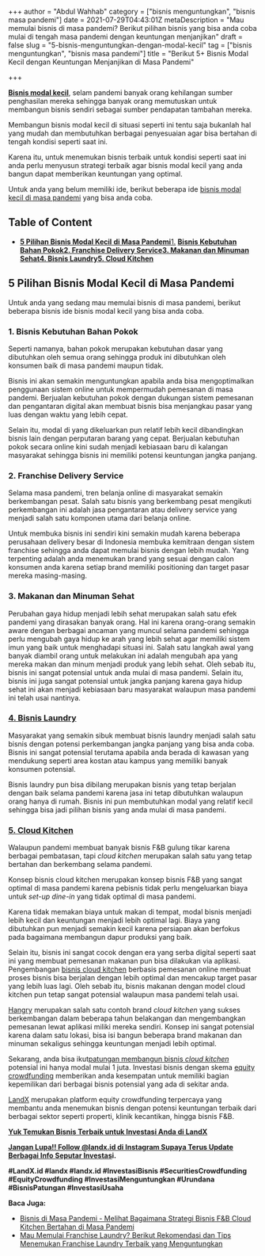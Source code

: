 +++
author = "Abdul Wahhab"
category = ["bisnis menguntungkan", "bisnis masa pandemi"]
date = 2021-07-29T04:43:01Z
metaDescription = "Mau memulai bisnis di masa pandemi? Berikut pilihan bisnis yang bisa anda coba mulai di tengah masa pandemi dengan keuntungan menjanjikan"
draft = false
slug = "5-bisnis-menguntungkan-dengan-modal-kecil"
tag = ["bisnis menguntungkan", "bisnis masa pandemi"]
title = "Berikut 5+ Bisnis Modal Kecil dengan Keuntungan Menjanjikan di Masa Pandemi"

+++


**[Bisnis modal kecil](https://landx.id/project/index.html)**, selam pandemi banyak orang kehilangan sumber penghasilan mereka sehingga banyak orang memutuskan untuk membangun bisnis sendiri sebagai sumber pendapatan tambahan mereka.

Membangun bisnis modal kecil di situasi seperti ini tentu saja bukanlah hal yang mudah dan membutuhkan berbagai penyesuaian agar bisa bertahan di tengah kondisi seperti saat ini.

Karena itu, untuk menemukan bisnis terbaik untuk kondisi seperti saat ini anda perlu menyusun strategi terbaik agar bisnis modal kecil yang anda bangun dapat memberikan keuntungan yang optimal.

Untuk anda yang belum memiliki ide, berikut beberapa ide [bisnis modal kecil di masa pandemi](https://landx.id/project/index.html) yang bisa anda coba.

## Table of Content

* [**5 Pilihan Bisnis Modal Kecil**  **di Masa Pandemi**](#5-pilihan-bisnis-modal-kecil-di-masa-pandemi)[1.](#1-bisnis-kebutuhan-bahan-pokok) **[Bisnis Kebutuhan Bahan Pokok](#1-bisnis-kebutuhan-bahan-pokok)****[2. Franchise Delivery Service](#2-franchise-delivery-service)****[3. Makanan dan Minuman Sehat](#3-makanan-dan-minuman)****[4. Bisnis Laundry](#4-bisnis-laundry)****[5. Cloud Kitchen](#5-cloud-kitchen)**

## 5 Pilihan Bisnis Modal Kecil di Masa Pandemi

Untuk anda yang sedang mau memulai bisnis di masa pandemi, berikut beberapa bisnis ide bisnis modal kecil yang bisa anda coba.

### 1. Bisnis Kebutuhan Bahan Pokok

Seperti namanya, bahan pokok merupakan kebutuhan dasar yang dibutuhkan oleh semua orang sehingga produk ini dibutuhkan oleh konsumen baik di masa pandemi maupun tidak.

Bisnis ini akan semakin menguntungkan apabila anda bisa mengoptimalkan penggunaan sistem online untuk mempermudah pemesanan di masa pandemi. Berjualan kebutuhan pokok dengan dukungan sistem pemesanan dan pengantaran digital akan membuat bisnis bisa menjangkau pasar yang luas dengan waktu yang lebih cepat.

Selain itu, modal di yang dikeluarkan pun relatif lebih kecil dibandingkan bisnis lain dengan perputaran barang yang cepat. Berjualan kebutuhan pokok secara online kini sudah menjadi kebiasaan baru di kalangan masyarakat sehingga bisnis ini memiliki potensi keuntungan jangka panjang.

### 2. Franchise Delivery Service

Selama masa pandemi, tren belanja online di masyarakat semakin berkembangan pesat. Salah satu bisnis yang berkembang pesat mengikuti perkembangan ini adalah jasa pengantaran atau delivery service yang menjadi salah satu komponen utama dari belanja online.

Untuk membuka bisnis ini sendiri kini semakin mudah karena beberapa perusahaan delivery besar di Indonesia membuka kemitraan dengan sistem franchise sehingga anda dapat memulai bisnis dengan lebih mudah. Yang terpenting adalah anda menemukan brand yang sesuai dengan calon konsumen anda karena setiap brand memiliki positioning dan target pasar mereka masing-masing.

### 3. Makanan dan Minuman Sehat

Perubahan gaya hidup menjadi lebih sehat merupakan salah satu efek pandemi yang dirasakan banyak orang.  Hal ini karena orang-orang semakin aware dengan berbagai ancaman yang muncul selama pandemi sehingga perlu mengubah gaya hidup ke arah yang lebih sehat agar memiliki sistem imun yang baik untuk menghadapi situasi ini. Salah satu langkah awal yang banyak diambil orang untuk melakukan ini adalah mengubah apa yang mereka makan dan minum menjadi produk yang lebih sehat. Oleh sebab itu, bisnis ini sangat potensial untuk anda mulai di masa pandemi. Selain itu, bisnis ini juga sangat potensial untuk jangka panjang karena gaya hidup sehat ini akan menjadi kebiasaan baru masyarakat walaupun masa pandemi ini telah usai nantinya.

### [4. Bisnis Laundry](https://landx.id/project/index.html) 

Masyarakat yang semakin sibuk membuat bisnis laundry menjadi salah satu bisnis dengan potensi perkembangan jangka panjang yang bisa anda coba. Bisnis ini sangat potensial terutama apabila anda berada di kawasan yang mendukung seperti area kostan atau kampus yang memiliki banyak konsumen potensial.

Bisnis laundry pun bisa dibilang merupakan bisnis yang tetap berjalan dengan baik selama pandemi karena jasa ini tetap dibutuhkan walaupun orang hanya di rumah. Bisnis ini pun membutuhkan modal yang relatif kecil sehingga bisa jadi pilihan bisnis yang anda mulai di masa pandemi.

### [5. Cloud Kitchen](https://landx.id/project/index.html)

Walaupun pandemi membuat banyak bisnis F&B gulung tikar karena berbagai pembatasan, tapi _cloud kitchen_ merupakan salah satu yang tetap bertahan dan berkembang selama pandemi.

Konsep bisnis cloud kitchen merupakan konsep bisnis F&B yang sangat optimal di masa pandemi karena pebisnis tidak perlu mengeluarkan biaya untuk _set-up_  _dine-in_ yang tidak optimal di masa pandemi.

Karena tidak memakan biaya untuk makan di tempat, modal bisnis menjadi lebih kecil dan keuntungan menjadi lebih optimal lagi. Biaya yang dibutuhkan pun menjadi semakin kecil karena persiapan akan berfokus pada bagaimana membangun dapur produksi yang baik.

Selain itu, bisnis ini sangat cocok dengan era yang serba digital seperti saat ini yang membuat pemesanan makanan pun bisa dilakukan via aplikasi. Pengembangan [bisnis cloud kitchen](https://landx.id/project/index.html) berbasis pemesanan online membuat proses bisnis bisa berjalan dengan lebih optimal dan mencakup target pasar yang lebih luas lagi. Oleh sebab itu, bisnis makanan dengan model cloud kitchen pun tetap sangat potensial walaupun masa pandemi telah usai.

[Hangry](https://landx.id/project/index.html) merupakan salah satu contoh brand _cloud kitchen_ yang sukses berkembangan dalam beberapa tahun belakangan dan mengembangkan pemesanan lewat aplikasi miliki mereka sendiri. Konsep ini sangat potensial karena dalam satu lokasi, bisa isi bangun beberapa brand makanan dan minuman sekaligus sehingga keuntungan menjadi lebih optimal.

Sekarang, anda bisa ikut[patungan membangun bisnis _cloud kitchen_](https://landx.id/project/index.html) potensial ini hanya modal mulai 1 juta. Investasi bisnis dengan skema [equity crowdfunding](https://landx.id/) memberikan anda kesempatan untuk memiliki bagian kepemilikan dari berbagai bisnis potensial yang ada di sekitar anda.

[LandX](https://landx.id/) merupakan platform equity crowdfunding terpercaya yang membantu anda menemukan bisnis dengan potensi keuntungan terbaik dari berbagai sektor seperti properti, klinik kecantikan, hingga bisnis F&B.

**[Yuk Temukan Bisnis Terbaik untuk Investasi Anda di LandX](https://landx.id/project/index.html)**

[**Jangan Lupa!! Follow @landx.id di Instagram Supaya Terus Update Berbagai Info Seputar Investas**](https://instagram.com/landx.id?utm_medium=copy_link)**i.**

**#LandX.id    #landx         #landx.id    #InvestasiBisnis    #SecuritiesCrowdfunding #EquityCrowdfunding    #InvestasiMenguntungkan    #Urundana    #BisnisPatungan    #InvestasiUsaha**

**Baca Juga:**

* [Bisnis di Masa Pandemi - Melihat Bagaimana Strategi Bisnis F&B Cloud Kitchen Bertahan di Masa Pandemi](https://landx.id/blog/bisnis-cloud-kitchen-di-masa-pandemi/)
* [Mau Memulai Franchise Laundry? Berikut Rekomendasi dan Tips Menemukan Franchise Laundry Terbaik yang Menguntungkan](https://landx.id/blog/memulai-bisnis-franchise-laundry/)



